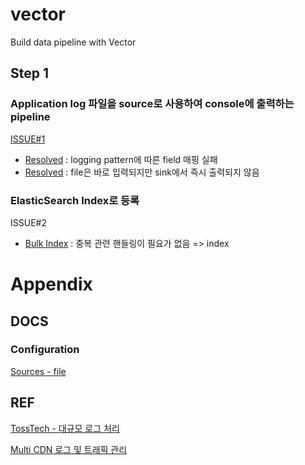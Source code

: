 # vector
Build data pipeline with Vector

## Step 1
### Application log 파일을 source로 사용하여 console에 출력하는 pipeline
[ISSUE#1](https://github.com/BEDongryeol/vector/blob/01728d2b3a6bae35bb4d1f96ae1a195b5e29e7c9/step1/vector.yaml)
  - [Resolved](https://github.com/BEDongryeol/vector/commit/768a118804abf645283b1bd90142201188ae58dc) : logging pattern에 따른 field 매핑 실패
  - [Resolved](https://github.com/BEDongryeol/vector/commit/7a07eef61533bc57436068dd482b6993b5e8e79c) : file은 바로 입력되지만 sink에서 즉시 출력되지 않음

### ElasticSearch Index로 등록

ISSUE#2
  -  [Bulk Index](https://github.com/BEDongryeol/vector/commit/ee0cca37d77524c953f834531944984793713d65) : 중복 관련 핸들링이 필요가 없음 => index
 


# Appendix
## DOCS
### Configuration
[Sources - file](https://vector.dev/docs/reference/configuration/sources/file/)

## REF
[TossTech - 대규모 로그 처리](https://toss.tech/article/slash23-data)

[Multi CDN 로그 및 트래픽 관리](https://techblog.lycorp.co.jp/ko/managing-multi-cdn-logs-traffics-with-vector)

